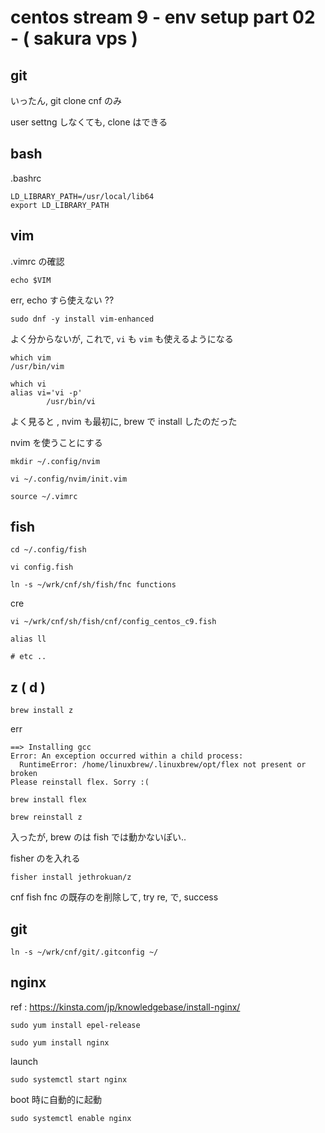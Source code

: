 
# centos stream 9  -  env setup part 02  -  ( sakura vps )


## git

いったん, git clone cnf のみ

user settng しなくても, clone はできる


## bash

.bashrc

```
LD_LIBRARY_PATH=/usr/local/lib64
export LD_LIBRARY_PATH
```


## vim

.vimrc の確認

```
echo $VIM
```

err, echo すら使えない ??


```
sudo dnf -y install vim-enhanced
```

よく分からないが,
これで, `vi` も `vim` も使えるようになる

```
which vim
/usr/bin/vim
```

```
which vi 
alias vi='vi -p'
        /usr/bin/vi
```


よく見ると , nvim も最初に, brew で install したのだった

nvim を使うことにする

```
mkdir ~/.config/nvim
```

```
vi ~/.config/nvim/init.vim
```

```
source ~/.vimrc
```


## fish

```
cd ~/.config/fish
```

```
vi config.fish
```

```
ln -s ~/wrk/cnf/sh/fish/fnc functions
```

cre 

```
vi ~/wrk/cnf/sh/fish/cnf/config_centos_c9.fish
```

```
alias ll 

# etc ..
```


## z ( d )

```
brew install z
```

err

```
==> Installing gcc
Error: An exception occurred within a child process:
  RuntimeError: /home/linuxbrew/.linuxbrew/opt/flex not present or broken
Please reinstall flex. Sorry :(
```

```
brew install flex
```

```
brew reinstall z
```

入ったが, brew のは fish では動かないぽい..


fisher のを入れる

```
fisher install jethrokuan/z
```

cnf fish fnc の既存のを削除して, try re, で, success



## git

```
ln -s ~/wrk/cnf/git/.gitconfig ~/
```


## nginx

ref :
https://kinsta.com/jp/knowledgebase/install-nginx/


```
sudo yum install epel-release
```

```
sudo yum install nginx
```

launch

```
sudo systemctl start nginx
```

boot 時に自動的に起動

```
sudo systemctl enable nginx
```



